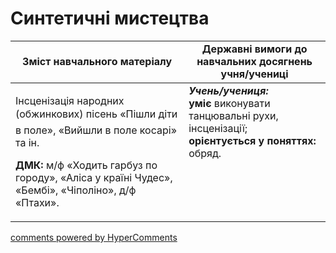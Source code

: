<div id="hypercomments_widget" class="js-hypercomments-widget invisible"></div>

Синтетичні мистецтва
=============================================

<table>
  <tr>
    <td width="55%" align="center"><b>Зміст навчального матеріалу</b></td>
    <td width="45%" align="center"><b>Державні вимоги до навчальних досягнень учня/учениці</b></td>
  </tr>
<tbody>
  <tr>
    <td width="55%" style="vertical-align:top !important;">
<p>Інсценізація народних (обжинкових) пісень «Пішли діти в поле», «Вийшли в поле косарі» та ін.</p>
<p><b>ДМК:</b> м/ф «Ходить гарбуз по городу», «Аліса у країні Чудес», «Бембі», «Чіполіно», д/ф «Птахи».</p>
	</td>
<td width="45%" style="vertical-align:top !important;"><b><i>Учень/учениця:</i></b><br>
<b>уміє</b> виконувати танцювальні рухи, інсценізації;<br>
<b>орієнтується у поняттях:</b> обряд.<br>
</td>
	</tr>
</tbody>
</table>

<div class="js-hypercomments-container">
<a href="http://hypercomments.com" class="hc-link" title="comments widget">comments powered by HyperComments</a>
</div>